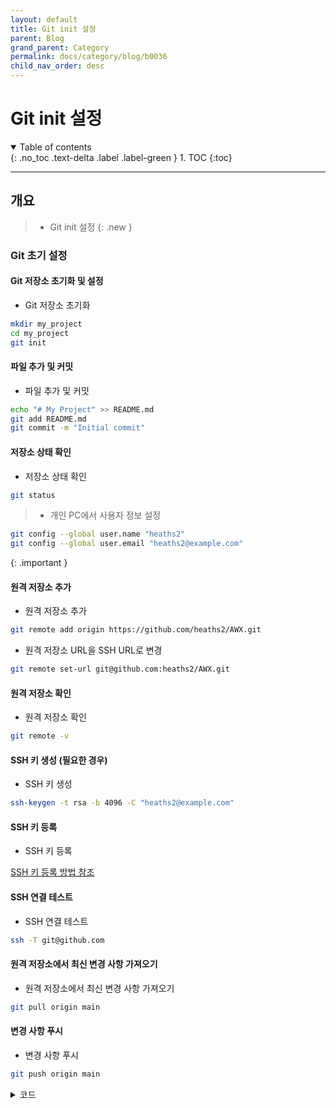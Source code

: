 ```yaml
---
layout: default
title: Git init 설정
parent: Blog
grand_parent: Category
permalink: docs/category/blog/b0036
child_nav_order: desc
---
```


# Git init 설정

<details open markdown="block">
  <summary>
    Table of contents
  </summary>
  {: .no_toc .text-delta .label .label-green }
1. TOC
{:toc}
</details>

---

## 개요

> - Git init 설정
{: .new }

### Git 초기 설정

#### Git 저장소 초기화 및 설정

- Git 저장소 초기화

```bash
mkdir my_project
cd my_project
git init
```

#### 파일 추가 및 커밋

- 파일 추가 및 커밋

```bash
echo "# My Project" >> README.md
git add README.md
git commit -m "Initial commit"
```

#### 저장소 상태 확인

- 저장소 상태 확인

```bash
git status
```

> - 개인 PC에서 사용자 정보 설정
```bash
git config --global user.name "heaths2"
git config --global user.email "heaths2@example.com"
```
>
{: .important }

#### 원격 저장소 추가

- 원격 저장소 추가

```bash
git remote add origin https://github.com/heaths2/AWX.git
```

- 원격 저장소 URL을 SSH URL로 변경

```bash
git remote set-url git@github.com:heaths2/AWX.git
```

#### 원격 저장소 확인 

- 원격 저장소 확인

```bash
git remote -v
```

#### SSH 키 생성 (필요한 경우)

- SSH 키 생성

```bash
ssh-keygen -t rsa -b 4096 -C "heaths2@example.com"
```

#### SSH 키 등록

- SSH 키 등록

[SSH 키 등록 방법 참조](https://heaths2.github.io/docs/category/blog/b0152)

#### SSH 연결 테스트

- SSH 연결 테스트

```bash
ssh -T git@github.com
```

#### 원격 저장소에서 최신 변경 사항 가져오기

- 원격 저장소에서 최신 변경 사항 가져오기

```bash
git pull origin main
```

#### 변경 사항 푸시

- 변경 사항 푸시

```bash
git push origin main
```

<details markdown="block">
  <summary>
    코드
  </summary>
  {: .text-delta .label .label-green }
  
![image](https://user-images.githubusercontent.com/36792594/193460067-709504b7-f3c0-49e5-9288-a4ee597a8249.png)

</details>
